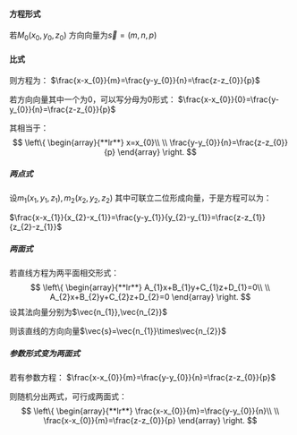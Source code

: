 #### 方程形式

若$M_{0}(x_{0},y_{0},z_{0})$
方向向量为$\vec{s}=(m,n,p)$
#### 比式
则方程为：
$\frac{x-x_{0}}{m}=\frac{y-y_{0}}{n}=\frac{z-z_{0}}{p}$

若方向向量其中一个为0，可以写分母为0形式：
$\frac{x-x_{0}}{0}=\frac{y-y_{0}}{n}=\frac{z-z_{0}}{p}$

其相当于：
$$
\left\{  
             \begin{array}{**lr**}  
x=x_{0}\\ \\
\frac{y-y_{0}}{n}=\frac{z-z_{0}}{p}
             \end{array}  
\right.  
$$

##### 两点式

设$m_{1}(x_{1},y_{1},z_{1}),m_{2}(x_{2},y_{2},z_{2})$
其中可联立二位形成向量，于是方程可以为：

$\frac{x-x_{1}}{x_{2}-x_{1}}=\frac{y-y_{1}}{y_{2}-y_{1}}=\frac{z-z_{1}}{z_{2}-z_{1}}$



##### 两面式
若直线方程为两平面相交形式：
$$
\left\{  
             \begin{array}{**lr**}  
A_{1}x+B_{1}y+C_{1}z+D_{1}=0\\ \\
A_{2}x+B_{2}y+C_{2}z+D_{2}=0
             \end{array}  
\right.  
$$
设其法向量分别为$\vec{n_{1}},\vec{n_{2}}$

则该直线的方向向量$\vec{s}=\vec{n_{1}}\times\vec{n_{2}}$


##### 参数形式变为两面式
若有参数方程：
$\frac{x-x_{0}}{m}=\frac{y-y_{0}}{n}=\frac{z-z_{0}}{p}$

则随机分出两式，可行成两面式：
$$
\left\{  
             \begin{array}{**lr**}  
\frac{x-x_{0}}{m}=\frac{y-y_{0}}{n}\\ \\
\frac{x-x_{0}}{m}=\frac{z-z_{0}}{p}
             \end{array}  
\right.  
$$